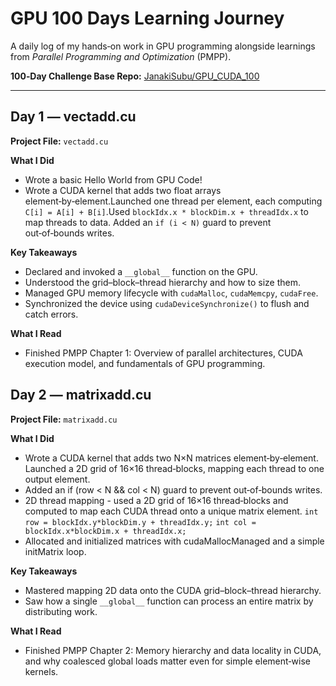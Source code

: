 # GPU 100 Days Learning Journey

A daily log of my hands‑on work in GPU programming alongside learnings from *Parallel Programming and Optimization* (PMPP).

**100‑Day Challenge Base Repo:** [JanakiSubu/GPU_CUDA_100](https://github.com/JanakiSubu/GPU_CUDA_100/tree/main) 

---

## Day 1 — vectadd.cu

**Project File:** `vectadd.cu`

**What I Did**  
- Wrote a basic Hello World from GPU Code!
- Wrote a CUDA kernel that adds two float arrays element‑by‑element.Launched one thread per element, each computing `C[i] = A[i] + B[i]`.Used `blockIdx.x * blockDim.x + threadIdx.x` to map threads to data. Added an `if (i < N)` guard to prevent out‑of‑bounds writes.


**Key Takeaways**  
- Declared and invoked a `__global__` function on the GPU.  
- Understood the grid–block–thread hierarchy and how to size them.  
- Managed GPU memory lifecycle with `cudaMalloc`, `cudaMemcpy`, `cudaFree`.  
- Synchronized the device using `cudaDeviceSynchronize()` to flush and catch errors.

**What I Read**  
- Finished PMPP Chapter 1: Overview of parallel architectures, CUDA execution model, and fundamentals of GPU programming.

## Day 2 — matrixadd.cu

**Project File:** `matrixadd.cu`

**What I Did**  
- Wrote a CUDA kernel that adds two N×N matrices element‑by‑element. Launched a 2D grid of 16×16 thread‑blocks, mapping each thread to one output element.
- Added an if (row < N && col < N) guard to prevent out‑of‑bounds writes.
- 2D thread mapping - used a 2D grid of 16×16 thread‑blocks and computed to map each CUDA thread onto a unique matrix element.
  `int row = blockIdx.y*blockDim.y + threadIdx.y;`
  `int col = blockIdx.x*blockDim.x + threadIdx.x;`
- Allocated and initialized matrices with cudaMallocManaged and a simple initMatrix loop.

**Key Takeaways**  
- Mastered mapping 2D data onto the CUDA grid–block–thread hierarchy.
- Saw how a single `__global__` function can process an entire matrix by distributing work.

**What I Read**  
- Finished PMPP Chapter 2: Memory hierarchy and data locality in CUDA, and why coalesced global loads matter even for simple element‑wise kernels.

  
